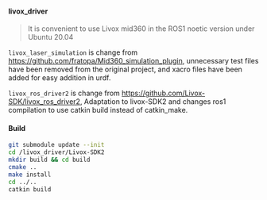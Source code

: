 #### livox_driver

> It is convenient to use Livox mid360 in the ROS1 noetic version under Ubuntu 20.04

`livox_laser_simulation`  is change from https://github.com/fratopa/Mid360_simulation_plugin, unnecessary test files have been removed from the original project, and xacro files have been added for easy addition in urdf.

`livox_ros_driver2`  is change from https://github.com/Livox-SDK/livox_ros_driver2, Adaptation to livox-SDK2 and changes ros1 compilation to use catkin build instead of catkin_make.


#### Build

```bash
git submodule update --init
cd /livox_driver/Livox-SDK2
mkdir build && cd build
cmake ..
make install
cd ../..
catkin build
```
